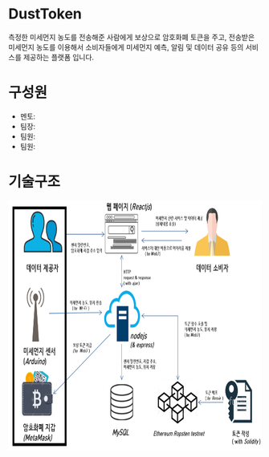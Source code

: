 # DustToken
측정한 미세먼지 농도를 전송해준 사람에게 보상으로 암호화폐 토큰을 주고,
전송받은 미세먼지 농도를 이용해서 소비자들에게 미세먼지 예측, 알림 및 데이터 공유 등의 서비스를 제공하는 플랫폼 입니다.

# 구성원
- 멘토: 
- 팀장: 
- 팀원: 
- 팀원: 

# 기술구조
<p align="center">
  <img width="100%" height="500" src="./tech-sceanario-1.png">
</p>

